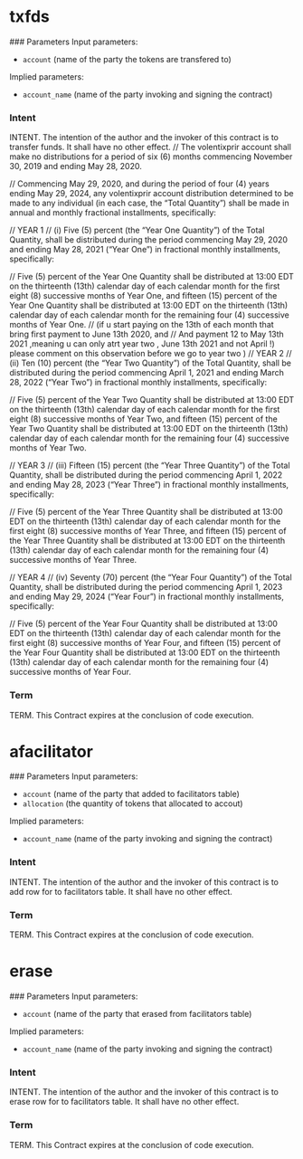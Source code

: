 <h1 class="contract">
   txfds
</h1>
### Parameters
Input parameters:

* `account` (name of the party the tokens are transfered to)

Implied parameters: 

* `account_name` (name of the party invoking and signing the contract)

### Intent
INTENT. The intention of the author and the invoker of this contract is to transfer funds. It shall have no other effect.
// The volentixprir account shall make no distributions for a period of six (6) months commencing November 30, 2019 and ending May 28, 2020. 

// Commencing May 29, 2020, and during the period of four (4) years ending May 29, 2024, any volentixprir account distribution determined to be made to any individual (in each case, the “Total Quantity”) shall be made in annual and monthly fractional installments, specifically:

// YEAR 1
// (i) Five (5) percent (the “Year One Quantity”) of the Total Quantity, shall be distributed during the period commencing May 29, 2020 and ending May 28, 2021 (“Year One”) in fractional monthly installments, specifically:

// Five (5) percent of the Year One Quantity shall be distributed at 13:00 EDT on the thirteenth (13th) calendar day of each calendar month for the first eight (8) successive months of Year One, and fifteen (15) percent of the Year One Quantity shall be distributed at 13:00 EDT on the thirteenth (13th) calendar day of each calendar month for the remaining four (4) successive months of Year One.
// (if u start paying on the 13th of each month that bring first payment to June 13th 2020, and 
// And payment 12 to May 13th 2021 ,meaning u can only atrt year two , June 13th 2021 and not April !) please comment on this observation before we go to year two ) 
// YEAR 2
// (ii) Ten (10) percent (the “Year Two Quantity”) of the Total Quantity, shall be distributed during the period commencing April 1, 2021 and ending March 28, 2022 (“Year Two”) in fractional monthly installments, specifically:

// Five (5) percent of the Year Two Quantity shall be distributed at 13:00 EDT on the thirteenth (13th) calendar day of each calendar month for the first eight (8) successive months of Year Two, and fifteen (15) percent of the Year Two Quantity shall be distributed at 13:00 EDT on the thirteenth (13th) calendar day of each calendar month for the remaining four (4) successive months of Year Two.

// YEAR 3
// (iii) Fifteen (15) percent (the “Year Three Quantity”) of the Total Quantity, shall be distributed during the period commencing April 1, 2022 and ending May 28, 2023 (“Year Three”) in fractional monthly installments, specifically:

// Five (5) percent of the Year Three Quantity shall be distributed at 13:00 EDT on the thirteenth (13th) calendar day of each calendar month for the first eight (8) successive months of Year Three, and fifteen (15) percent of the Year Three Quantity shall be distributed at 13:00 EDT on the thirteenth (13th) calendar day of each calendar month for the remaining four (4) successive months of Year Three.

// YEAR 4
// (iv) Seventy (70) percent (the “Year Four Quantity”) of the Total Quantity, shall be distributed during the period commencing April 1, 2023 and ending May 29, 2024 (“Year Four”) in fractional monthly installments, specifically:

// Five (5) percent of the Year Four Quantity shall be distributed at 13:00 EDT on the thirteenth (13th) calendar day of each calendar month for the first eight (8) successive months of Year Four, and fifteen (15) percent of the Year Four Quantity shall be distributed at 13:00 EDT on the thirteenth (13th) calendar day of each calendar month for the remaining four (4) successive months of Year Four.


### Term
TERM. This Contract expires at the conclusion of code execution.

<h1 class="contract">
   afacilitator
</h1>
### Parameters
Input parameters:

* `account` (name of the party that added to facilitators table)
* `allocation` (the quantity of tokens that allocated to accout)

Implied parameters: 

* `account_name` (name of the party invoking and signing the contract)

### Intent
INTENT. The intention of the author and the invoker of this contract is to add row for to facilitators table. It shall have no other effect.

### Term
TERM. This Contract expires at the conclusion of code execution.

<h1 class="contract">
   erase
</h1>
### Parameters
Input parameters:

* `account` (name of the party that erased from facilitators table)

Implied parameters: 

* `account_name` (name of the party invoking and signing the contract)

### Intent
INTENT. The intention of the author and the invoker of this contract is to erase row for to facilitators table. It shall have no other effect.

### Term
TERM. This Contract expires at the conclusion of code execution.